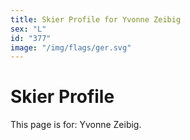 ```yaml
---
title: Skier Profile for Yvonne Zeibig
sex: "L"
id: "377"
image: "/img/flags/ger.svg" 
---
```


# Skier Profile

This page is for: Yvonne Zeibig.
    